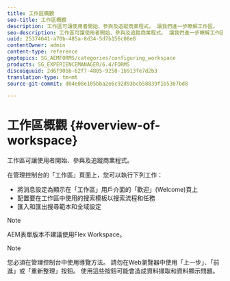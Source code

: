 ```yaml
---
title: 工作區概觀
seo-title: 工作區概觀
description: 工作區可讓使用者開始、參與及追蹤商業程式。 讓我們進一步瞭解工作區。
seo-description: 工作區可讓使用者開始、參與及追蹤商業程式。 讓我們進一步瞭解工作區。
uuid: 25374641-a70b-485a-8d34-5d7b156c08e8
contentOwner: admin
content-type: reference
geptopics: SG_AEMFORMS/categories/configuring_workspace
products: SG_EXPERIENCEMANAGER/6.4/FORMS
discoiquuid: 2d6f90bb-62f7-4805-9250-1b913fe7d2b3
translation-type: tm+mt
source-git-commit: d04e08e105bba2e6c92d93bcb58839f1b5307bd8

---
```



# 工作區概觀 {#overview-of-workspace}

工作區可讓使用者開始、參與及追蹤商業程式。

在管理控制台的「工作區」頁面上，您可以執行下列工作：

* 將消息設定為顯示在「工作區」用戶介面的「歡迎」(Welcome)頁上
* 配置要在工作區中使用的搜索模板以搜索流程和任務
* 匯入和匯出搜尋範本和全域設定

>[!NOTE]
>
>AEM表單版本不建議使用Flex Workspace。

>[!NOTE]
>
>您必須在管理控制台中使用導覽方法。 請勿在Web瀏覽器中使用「上一步」、「前進」或「重新整理」按鈕。 使用這些按鈕可能會造成資料擷取和資料顯示問題。

